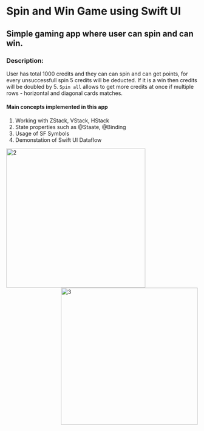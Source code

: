# Spin and Win Game using Swift UI
## Simple gaming app where user can spin and can win.
### Description:
User has total 1000 credits and they can can spin and can get points, for every unsuccessfull spin 5 credits will be deducted. If it is a win then credits will be doubled by 5. `Spin all` allows to get more credits at once if multiple rows - horizontal and diagonal cards matches.
#### Main concepts implemented in this app
1. Working with ZStack, VStack, HStack
2. State properties such as @Staate, @Binding
3. Usage of SF Symbols
4. Demonstation of Swift UI Dataflow


<img width="366" align = "left" alt="2" src="https://user-images.githubusercontent.com/30163040/128248672-bee2799c-455d-4ffb-8b57-58a1279e02c7.png">
<img width="360" alt="3" align = "right" src="https://user-images.githubusercontent.com/30163040/128248760-47496467-a288-47f2-95b5-07e49cd45b60.png">



